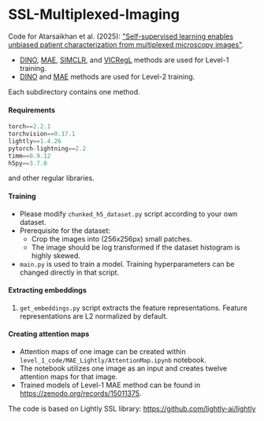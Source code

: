 # SSL-Multiplexed-Imaging
Code for Atarsaikhan et al. (2025): ["Self-supervised learning enables unbiased patient characterization from multiplexed microscopy images"](https://www.biorxiv.org/content/10.1101/2025.03.05.640729v1).

- [DINO](https://openaccess.thecvf.com/content/ICCV2021/html/Caron_Emerging_Properties_in_Self-Supervised_Vision_Transformers_ICCV_2021_paper), [MAE](https://openaccess.thecvf.com/content/CVPR2022/html/He_Masked_Autoencoders_Are_Scalable_Vision_Learners_CVPR_2022_paper), [SIMCLR](https://arxiv.org/abs/2002.05709), and [VICRegL](https://arxiv.org/abs/2210.01571) methods are used for Level-1 training.
- [DINO](https://openaccess.thecvf.com/content/ICCV2021/html/Caron_Emerging_Properties_in_Self-Supervised_Vision_Transformers_ICCV_2021_paper) and [MAE](https://openaccess.thecvf.com/content/CVPR2022/html/He_Masked_Autoencoders_Are_Scalable_Vision_Learners_CVPR_2022_paper) methods are used for Level-2 training.

Each subdirectory contains one method.

#### Requirements

```python
torch==2.2.1
torchvision==0.17.1
lightly==1.4.26
pytorch-lightning==2.2
timm==0.9.12
h5py==3.7.0
```
and other regular libraries.

#### Training

- Please modify `chunked_h5_dataset.py` script according to your own dataset.
- Prerequisite for the dataset:
    - Crop the images into (256x256px) small patches.
    - The image should be log transformed if the dataset histogram is highly skewed.
- `main.py` is used to train a model. Training hyperparameters can be changed directly in that script.
    
#### Extracting embeddings

1. `get_embeddings.py` script extracts the feature representations. Feature representations are L2 normalized by default.

#### Creating attention maps

- Attention maps of one image can be created within `level_1_code/MAE_Lightly/AttentionMap.ipynb` notebook.
- The notebook utilizes one image as an input and creates twelve attention maps for that image.
- Trained models of Level-1 MAE method can be found in https://zenodo.org/records/15011375.

The code is based on Lightly SSL library: https://github.com/lightly-ai/lightly
